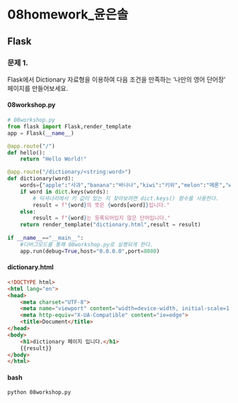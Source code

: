 # 08homework_윤은솔

## Flask

### 문제 1.

Flask에서 Dictionary 자료형을 이용하여 다음 조건을 만족하는 ‘나만의 영어 단어장’
페이지를 만들어보세요.

#### 08workshop.py

```python
# 08workshop.py
from flask import Flask,render_template
app = Flask(__name__)

@app.route("/")
def hello():
    return "Hello World!"

@app.route("/dictionary/<string:word>") 
def dictionary(word):
    words={"apple":"사과","banana":"바나나","kiwi":"키위","melon":"메론","watermelon":"수박"}
    if word in dict.keys(words):
        # 딕셔너리에서 키 값이 있는 지 찾아보려면 dict.keys() 함수를 사용한다.
        result = f"{word}의 뜻은 {words[word]}입니다."
    else:
        result = f"{word}는 등록되어있지 않은 단어입니다."
    return render_template("dictionary.html",result = result)
   
if __name__=="__main__":
    #디버그모드를 통해 08workshop.py로 실행되게 한다.
    app.run(debug=True,host="0.0.0.0",port=8080)
```

#### dictionary.html

```html
<!DOCTYPE html>
<html lang="en">
<head>
    <meta charset="UTF-8">
    <meta name="viewport" content="width=device-width, initial-scale=1.0">
    <meta http-equiv="X-UA-Compatible" content="ie=edge">
    <title>Document</title>
</head>
<body>
    <h1>dictionary 페이지 입니다.</h1>
    {{result}}
</body>
</html>
```

#### bash

```bash
python 08workshop.py
```

